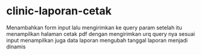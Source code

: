 # clinic-laporan-cetak

Menambahkan form input lalu mengirimkan ke query param
setelah itu menampilkan halaman cetak pdf dengan mengirimkan urq query nya sesuai input
menampilkan juga data laporan
mengubah tanggal laporan menjadi dinamis
